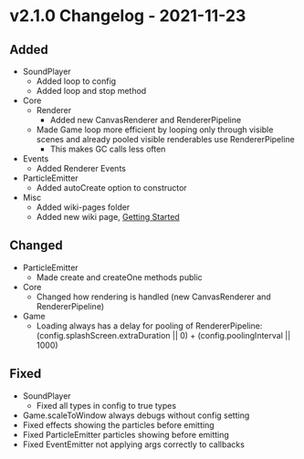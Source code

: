 # v2.1.0 Changelog - 2021-11-23

## Added

- SoundPlayer
  - Added loop to config
  - Added loop and stop method
- Core
  - Renderer
    - Added new CanvasRenderer and RendererPipeline
  - Made Game loop more efficient by looping only through visible scenes and already pooled visible renderables use RendererPipeline
    - This makes GC calls less often
- Events
  - Added Renderer Events
- ParticleEmitter
  - Added autoCreate option to constructor
- Misc
  - Added wiki-pages folder
  - Added new wiki page, [Getting Started](https://github.com/ksplatdev/DuckEngine/wiki/Getting-Started)

## Changed

- ParticleEmitter
  - Made create and createOne methods public
- Core
  - Changed how rendering is handled (new CanvasRenderer and RendererPipeline)
- Game
  - Loading always has a delay for pooling of RendererPipeline: (config.splashScreen.extraDuration || 0) + (config.poolingInterval || 1000)

## Fixed

- SoundPlayer
  - Fixed all types in config to true types
- Game.scaleToWindow always debugs without config setting
- Fixed effects showing the particles before emitting
- Fixed ParticleEmitter particles showing before emitting
- Fixed EventEmitter not applying args correctly to callbacks
